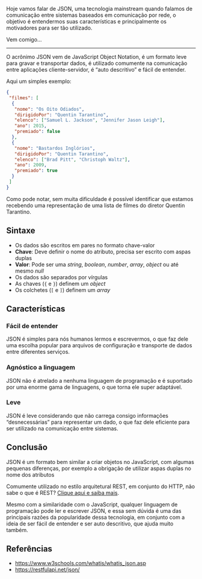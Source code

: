 Hoje vamos falar de JSON, uma tecnologia mainstream quando falamos de comunicação entre sistemas baseados em comunicação por rede, o objetivo é entendermos suas características e principalmente os motivadores para ser tão utilizado.

Vem comigo…

---

O acrônimo JSON vem de JavaScript Object Notation, é um formato leve para gravar e transportar dados, é utilizado comumente na comunicação entre aplicações cliente-servidor, é “auto descritivo” e fácil de entender.

Aqui um simples exemplo:

```json
{
 "filmes": [
  {
   "nome": "Os Oito Odiados",
   "dirigidoPor": "Quentin Tarantino",
   "elenco": ["Samuel L. Jackson", "Jennifer Jason Leigh"],
   "ano": 2015,
   "premiado": false
  },
  {
   "nome": "Bastardos Inglórios",
   "dirigidoPor": "Quentin Tarantino",
   "elenco": ["Brad Pitt", "Christoph Waltz"],
   "ano": 2009,
   "premiado": true
  }
 ]
}
```

Como pode notar, sem muita dificuldade é possível identificar que estamos recebendo uma representação de uma lista de filmes do diretor Quentin Tarantino.

## Sintaxe

- Os dados são escritos em pares no formato chave-valor
- **Chave**: Deve definir o nome do atributo, precisa ser escrito com aspas duplas
- **Valor**: Pode ser uma _string_, _boolean_, _number_, _array_, _object_ ou até mesmo _null_
- Os dados são separados por vírgulas
- As chaves (`{` e `}`) definem um _object_
- Os colchetes (`[` e `]`) definem um _array_

## Características

### Fácil de entender

JSON é simples para nós humanos lermos e escrevermos, o que faz dele uma escolha popular para arquivos de configuração e transporte de dados entre diferentes serviços.

### Agnóstico a linguagem

JSON não é atrelado a nenhuma linguagem de programação e é suportado por uma enorme gama de linguagens, o que torna ele super adaptável.

### Leve

JSON é leve considerando que não carrega consigo informações “desnecessárias” para representar um dado, o que faz dele eficiente para ser utilizado na comunicação entre sistemas.

## Conclusão

JSON é um formato bem similar a criar objetos no JavaScript, com algumas pequenas diferenças, por exemplo a obrigação de utilizar aspas duplas no nome dos atributos

Comumente utilizado no estilo arquitetural REST, em conjunto do HTTP, não sabe o que é REST? [Clique aqui e saiba mais](./o-que-e-rest).

Mesmo com a similaridade com o JavaScript, qualquer linguagem de programação pode ler e escrever JSON, e essa sem dúvida é uma das principais razões da popularidade dessa tecnologia, em conjunto com a ideia de ser fácil de entender e ser auto descritivo, que ajuda muito também.

## Referências

- <https://www.w3schools.com/whatis/whatis_json.asp>
- <https://restfulapi.net/json/>